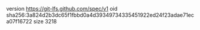 version https://git-lfs.github.com/spec/v1
oid sha256:3a824d2b3dc65f1fbbd0a4d39349734335451922ed24f23adae71eca07f16722
size 3218
